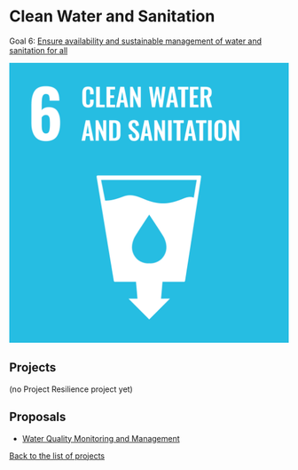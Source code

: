 # Clean Water and Sanitation

Goal 6: [Ensure availability and sustainable management of water and sanitation for all](https://sdgs.un.org/goals/goal6)

[![Goal 6](../images/sdgs/E-WEB-Goal-06.png)](https://sdgs.un.org/goals/goal6)

## Projects

(no Project Resilience project yet)

## Proposals

- [Water Quality Monitoring and Management](../proposals/water_quality)

[Back to the list of projects](../README)